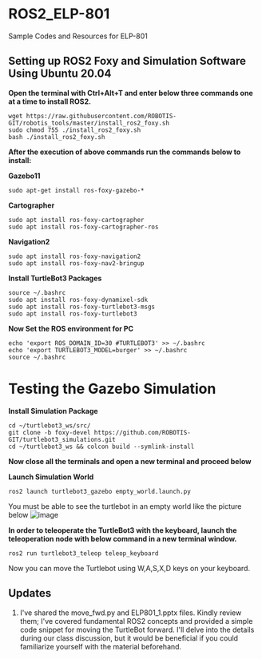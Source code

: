# ROS2_ELP-801
Sample Codes and Resources for ELP-801

## Setting up ROS2 Foxy and Simulation Software Using Ubuntu 20.04

**Open the terminal with Ctrl+Alt+T and enter below three commands one at a time to install ROS2.**

```console
wget https://raw.githubusercontent.com/ROBOTIS-GIT/robotis_tools/master/install_ros2_foxy.sh
sudo chmod 755 ./install_ros2_foxy.sh
bash ./install_ros2_foxy.sh
```

**After the execution of above commands run the commands below to install:**

**Gazebo11**


```console
sudo apt-get install ros-foxy-gazebo-*
```

**Cartographer**


```console
sudo apt install ros-foxy-cartographer
sudo apt install ros-foxy-cartographer-ros
```
**Navigation2**

```console
sudo apt install ros-foxy-navigation2
sudo apt install ros-foxy-nav2-bringup
```

**Install TurtleBot3 Packages**


```console
source ~/.bashrc
sudo apt install ros-foxy-dynamixel-sdk
sudo apt install ros-foxy-turtlebot3-msgs
sudo apt install ros-foxy-turtlebot3
```

**Now Set the ROS environment for PC**

```console
echo 'export ROS_DOMAIN_ID=30 #TURTLEBOT3' >> ~/.bashrc
echo 'export TURTLEBOT3_MODEL=burger' >> ~/.bashrc
source ~/.bashrc
```

# Testing the Gazebo Simulation

**Install Simulation Package**

```console
cd ~/turtlebot3_ws/src/
git clone -b foxy-devel https://github.com/ROBOTIS-GIT/turtlebot3_simulations.git
cd ~/turtlebot3_ws && colcon build --symlink-install
```
**Now close all the terminals and open a new terminal and proceed below**

**Launch Simulation World**
```console
ros2 launch turtlebot3_gazebo empty_world.launch.py
```

You must be able to see the turtlebot in an empty world like the picture below
![image](https://github.com/Ruudddiiii/ROS2_ELP-801/assets/107204888/a247dc00-939f-498f-9cb5-4c6f701049f0)

**In order to teleoperate the TurtleBot3 with the keyboard, launch the teleoperation node with below command in a new terminal window.**

```console
ros2 run turtlebot3_teleop teleop_keyboard
```
Now you can move the Turtlebot using W,A,S,X,D keys on your keyboard.


## Updates

1. I've shared the move_fwd.py and ELP801_1.pptx files. Kindly review them; I've covered fundamental ROS2 concepts and provided a simple code snippet for moving the TurtleBot forward. I'll delve into the details during our class discussion, but it would be beneficial if you could familiarize yourself with the material beforehand.

